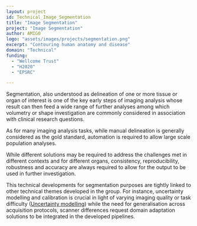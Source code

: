 ```yaml
---
layout: project
id: Technical_Image_Segmentation
title: "Image Segmentation"
project: "Image Segmentation"
author: AMIGO
logo: "assets/images/projects/segmentation.png"
excerpt: "Contouring human anatomy and disease"
domain: "Technical"
funding:
  - "Wellcome Trust"
  - "H2020"
  - "EPSRC"

---
```

Segmentation, also understood as delineation of one or more tissue or organ of interest is one of the key early steps of imaging analysis whose result can then feed a wide range of further analyses among which volumetry or shape investigation are commonly considered in association with clinical research questions.

As for many imaging analysis tasks, while manual delineation is generally considered as the gold standard, automation is required to allow large scale population analyses.

While different solutions may be required to address the challenges met in different contexts and for different organs, consistency, reproducibility, robustness and accuracy are always required to allow for the output to be used in further investigation.  

This technical developments for segmentation purposes are tightly linked to other technical themes developed in the group. For instance, uncertainty modelling and calibration is crucial in light of varying imaging quality or task difficulty ([Uncertainty modelling](/projects/Technical_Uncertainty_Modelling/)) while the need for generalisation across acquisition protocols, scanner differences request domain adaptation solutions to be integrated in the developed pipelines.
